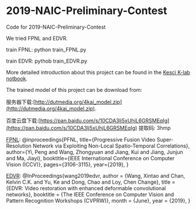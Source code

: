 # 2019-NAIC-Preliminary-Contest
Code for 2019-NAIC-Preliminary-Contest

We tried FPNL and EDVR.

train FPNL: python train_FPNL.py

train EDVR: pythob train_EDVR.py

More detailed introduction about this project can be found in the [Kesci K-lab notbook](https://www.kesci.com/api/notebooks/5de35186ca27f8002c4bd738/RenderedContent).

The trained model of this project can be download from:

服务器下载:[http://dutmedia.org/4kai_model.zip](http://dutmedia.org/4kai_model.zip).

百度云盘下载:[https://pan.baidu.com/s/10CDA3lj5xUhjL6GRSMEqIg](https://pan.baidu.com/s/10CDA3lj5xUhjL6GRSMEqIg) 提取码: 3hmp


[FPNL](https://github.com/psychopa4/PFNL):
@inproceedings{PFNL,
  title={Progressive Fusion Video Super-Resolution Network via Exploiting Non-Local Spatio-Temporal Correlations},
  author={Yi, Peng and Wang, Zhongyuan and Jiang, Kui and Jiang, Junjun and Ma, Jiayi},
  booktitle={IEEE International Conference on Computer Vision (ICCV)},
  pages={3106-3115},
  year={2019},
}

[EDVR](https://github.com/xinntao/EDVR):
@InProceedings{wang2019edvr,
  author    = {Wang, Xintao and Chan, Kelvin C.K. and Yu, Ke and Dong, Chao and Loy, Chen Change},
  title     = {EDVR: Video restoration with enhanced deformable convolutional networks},
  booktitle = {The IEEE Conference on Computer Vision and Pattern Recognition Workshops (CVPRW)},
  month     = {June},
  year      = {2019},
}





